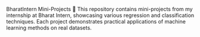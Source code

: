 BharatIntern Mini-Projects 🚀
This repository contains mini-projects from my internship at Bharat Intern, showcasing various regression and classification techniques. Each project demonstrates practical applications of machine learning methods on real datasets.
